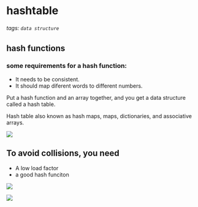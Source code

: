 # hashtable
###### tags: `data structure`

## hash functions
### some requirements for a hash function:
- It needs to be consistent.
- It should map diferent words to different numbers. 

Put a hash function and an array together,  and you get a data structure called a hash table.

Hash table also known as hash maps, maps, dictionaries, and  associative arrays.

![](https://i.imgur.com/pyq8JFN.png)

## To avoid collisions, you need
- A low load factor
- a good hash funciton

![](https://i.imgur.com/pckLS36.png)

![](https://i.imgur.com/iLayA3z.png)
